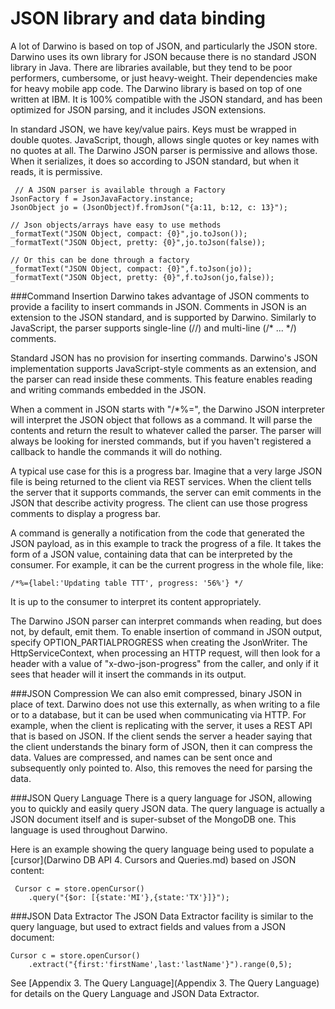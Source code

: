 # JSON library and data binding
A lot of Darwino is based on top of JSON, and particularly the JSON store. Darwino uses its own library for JSON because there is no standard JSON library in Java. There are libraries available, but they tend to be poor performers,  cumbersome, or just heavy-weight. Their dependencies make for heavy mobile app code. The Darwino library is based on top of one written at IBM. It is 100% compatible with the JSON standard, and has been optimized for JSON parsing, and it includes JSON extensions. 

 In standard JSON, we have key/value pairs. Keys must be wrapped in double quotes. JavaScript, though, allows single quotes or key names with no quotes at all. The Darwino JSON parser is permissive and allows those. When it serializes, it does so according to JSON standard, but when it reads, it is permissive.
```
 // A JSON parser is available through a Factory
JsonFactory f = JsonJavaFactory.instance;
JsonObject jo = (JsonObject)f.fromJson("{a:11, b:12, c: 13}");

// Json objects/arrays have easy to use methods
_formatText("JSON Object, compact: {0}",jo.toJson());
_formatText("JSON Object, pretty: {0}",jo.toJson(false));

// Or this can be done through a factory
_formatText("JSON Object, compact: {0}",f.toJson(jo));
_formatText("JSON Object, pretty: {0}",f.toJson(jo,false));

```
 
###Command Insertion
Darwino takes advantage of JSON comments to provide a facility to insert commands in JSON. Comments in JSON is  an extension to the JSON standard, and is supported by Darwino. Similarly to JavaScript, the parser supports single-line (//) and multi-line (/* ... */) comments.

Standard JSON has no provision for inserting commands. Darwino's JSON implementation supports JavaScript-style comments as an extension, and the parser can read inside these comments. This feature enables reading and writing commands embedded in the JSON.

When a comment in JSON starts with "/*%=", the Darwino JSON interpreter will interpret the JSON object that follows as a command. It will parse the contents and return the result to whatever called the parser. The parser will always be looking for inersted commands, but if you haven't registered a callback to handle the commands it will do nothing.

A typical use case for this is a progress bar. Imagine that a very large JSON file is being returned to the client via REST services. When the client tells the server that it supports commands, the server can emit comments in the JSON that describe activity progress. The client can use those progress comments to display a progress bar.

A command is generally a notification from the code that generated the JSON payload, as in this example to track the progress of a file. It takes the form of a JSON value, containing data that can be interpreted by the consumer. For example, it can be the current progress in the whole file, like:
```
/*%={label:'Updating table TTT', progress: '56%'} */
```

It is up to the consumer to interpret its content appropriately.

The Darwino JSON parser can interpret commands when reading, but does not, by default, emit them. To enable insertion of command in JSON output, specify OPTION_PARTIALPROGRESS when creating the JsonWriter. The HttpServiceContext, when processing an HTTP request, will then look for a header with a value of "x-dwo-json-progress" from the caller, and only if it sees that header will it insert the commands in its output.
 
###JSON Compression
We can also emit compressed, binary JSON in place of text. Darwino does not use this externally, as when writing to a file or to a database, but it can be used when communicating via HTTP. For example, when the client is replicating with the server, it uses a REST API that is based on JSON. If the client sends the server a header saying that the client understands the binary form of JSON, then it can compress the data. Values are compressed, and names can be sent once and subsequently only pointed to. Also, this removes the need for parsing the data.
 
 ###JSON Query Language
 There is a query language for JSON, allowing you to quickly and easily query JSON data. The query language is actually a JSON document itself and is super-subset of the MongoDB one. This language is used throughout Darwino.
 
 Here is an example showing the query language being used to populate a [cursor](Darwino DB API 4. Cursors and Queries.md) based on JSON content:
```
 Cursor c = store.openCursor()
	.query("{$or: [{state:'MI'},{state:'TX'}]}");
```
 

###JSON Data Extractor
The JSON Data Extractor facility is similar to the query language, but used to extract fields and values from a JSON document:
```
Cursor c = store.openCursor()
	.extract("{first:'firstName',last:'lastName'}").range(0,5);

```
 See [Appendix 3. The Query Language](Appendix 3. The Query Language) for details on the Query Language and JSON Data Extractor.
